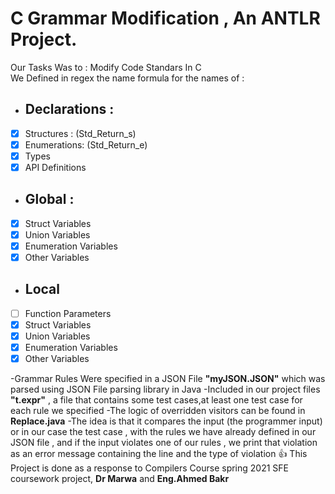 # C Grammar Modification , An ANTLR Project.
Our Tasks Was to : Modify Code Standars In C  
We Defined in regex the name formula for the names of : 
- ## Declarations : 
- [x] Structures  : (Std_Return_s)
- [x] Enumerations: (Std_Return_e)
- [x] Types
- [x] API Definitions 
- ## Global :
- [x] Struct      Variables
- [x] Union       Variables 
- [x] Enumeration Variables
- [x] Other       Variables
- ## Local 
- [ ] Function    Parameters
- [x] Struct      Variables
- [x] Union       Variables
- [x] Enumeration Variables
- [x] Other       Variables

-Grammar Rules Were specified in a JSON File **"myJSON.JSON"** which was parsed using JSON File parsing library in Java
-Included in our project files **"t.expr"** , a file that contains some test cases,at least one test case for each rule we specified
-The logic of overridden visitors can be found in **Replace.java** 
-The idea is that it compares the input (the programmer input) or in our case the test case , with the rules we have already defined in our JSON file , and if the input violates one of our rules , we print that violation as an error message containing the line and the type of violation
:+1: This Project is done as a response to Compilers Course spring 2021 SFE coursework project, **Dr Marwa** and **Eng.Ahmed Bakr**
